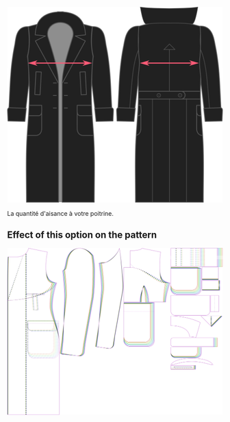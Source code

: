 ![Aisance de poitrine](./chestease.svg)

La quantité d'aisance à votre poitrine.


## Effect of this option on the pattern
![This image shows the effect of this option by superimposing several variants that have a different value for this option](carlton_chestease_sample.svg "Effect of this option on the pattern")
